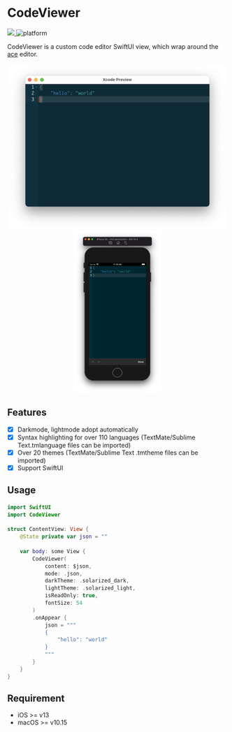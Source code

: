# CodeViewer

<p align="left">
	<a href="https://webuild.community">
        <img src="https://raw.githubusercontent.com/webuild-community/badge/master/svg/made.svg" />
	</a>
    <img src="https://img.shields.io/badge/platform-macOS | iOS-lightgrey.svg" alt="platform" />
</p>

CodeViewer is a custom code editor SwiftUI view, which wrap around the [ace](http://ace.c9.io) editor.

<p align="center">
	<img width="500" alt="image" src="./misc/img.png">
	<img width="200" alt="image" src="./misc/img-ios.png">
</p>

## Features

- [x] Darkmode, lightmode adopt automatically
- [x] Syntax highlighting for over 110 languages (TextMate/Sublime Text.tmlanguage files can be imported)
- [x] Over 20 themes (TextMate/Sublime Text .tmtheme files can be imported)
- [x] Support SwiftUI

## Usage

```Swift
import SwiftUI
import CodeViewer

struct ContentView: View {
    @State private var json = ""
    
    var body: some View {
        CodeViewer(
            content: $json,
            mode: .json,
            darkTheme: .solarized_dark,
            lightTheme: .solarized_light,
            isReadOnly: true,
            fontSize: 54
        )
        .onAppear {
            json = """
            {
                "hello": "world"
            }
            """
        }
    }
}

```

## Requirement
- iOS >= v13
- macOS >= v10.15
